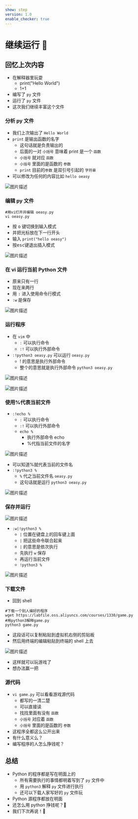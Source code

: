 ```yaml
---
show: step
version: 1.0
enable_checker: true
---
```


# 继续运行 🥊

## 回忆上次内容

- 在解释器里玩耍
  - print("Hello World")
  - 1+1
- 编写了 `py` 文件
- 运行了 `py` 文件
- 这次我们继续丰富这个文件

### 分析 py 文件

- 我们上次输出了 `Hello World`
- `print` 是输出函数的名字
  - 这句话就是负责输出的
  - 后面的一对 `小括号` 意味着 print 是一个 `函数`
  - `小括号` 就对应 `函数`
  - `小括号` 里面的是函数的 `参数`
  - `print` 目前的`参数` 是双引号引起的 `字符串`
- 可以修改为任何的内容比如 `hello oeasy`

![图片描述](https://doc.shiyanlou.com/courses/uid1190679-20210220-1613773729811)

### 编辑 py 文件

```shell
#用vi打开并编辑 oeasy.py
vi oeasy.py
```

- 按 <kbd>o</kbd> 键切换到输入模式
- 并把光标放在下一行开头
- 输入 `print("hello oeasy")`
- 按<kbd>esc</kbd>键退出插入模式

![图片描述](https://doc.shiyanlou.com/courses/uid1190679-20210916-1631762201411)

### 在 vi 运行当前 Python 文件

- 原来只有一行
- 现在来两行
- 用 <kbd>:</kbd> 进入使用命令行模式
- `:w` 是保存

![图片描述](https://doc.shiyanlou.com/courses/uid1190679-20210916-1631762255583)

### 运行程序

- 在 `vim` 中
  - `:` 可以执行命令
  - `:!` 可以执行外部命令
- `:!python3 oeasy.py` 可以运行 `oeasy.py`
  - ! 的意思是执行外部命令
  - 整个的意思就是执行外部命令 `python3 oeasy.py`

![图片描述](https://doc.shiyanlou.com/courses/uid1190679-20210916-1631762300221)

![图片描述](https://doc.shiyanlou.com/courses/uid1190679-20210916-1631762307791)

### 使用%代表当前文件

- `:!echo %`
  - `:` 可以执行命令
  - `:!` 可以执行外部命令
  - `echo %`
    - 执行外部命令 echo
    - %代指当前文件的名字

![图片描述](https://doc.shiyanlou.com/courses/uid1190679-20210810-1628585796744)

- 可以知道%就代表当前的文件名
- `:!python3 %`
  - `%` 代之当前文件名 `oeasy.py`
  - 这句话就是运行 `python3 oeasy.py`

![图片描述](https://doc.shiyanlou.com/courses/uid1190679-20210916-1631762393634)

### 保存并运行

![图片描述](https://doc.shiyanlou.com/courses/uid1190679-20210916-1631787574863)

- `:w|!python3 %`
  - `|` 位置在键盘上的回车键上面
  - `|` 把这些命令联合起来
  - `|` 的意思是依次执行
  - 先执行 `w` 保存
  - 再运行当前文件
  - `!python3 %`

![图片描述](https://doc.shiyanlou.com/courses/uid1190679-20210303-1614749331848)

### 下载文件

- 回到 shell

```shell
#下载一个别人编好的程序
wget https://labfile.oss.aliyuncs.com/courses/1330/game.py
#用python3解释game.py
python3 game.py
```

- 这段话可以复制粘贴到虚拟机右侧的剪贴板
- 然后用终端的编辑粘贴到终端的 shell 上去

![图片描述](https://doc.shiyanlou.com/courses/uid1190679-20210219-1613744592460)

- 这样就可以玩游戏了
- 想办法赢一把

### 源代码

- `vi game.py` 可以看看游戏源代码
  - 都写的一清二楚
  - 可以直接读
  - 找找里面有没有 `函数`
  - `小括号` 对应着 `函数`
  - `小括号` 里面的是函数的 `参数`
- 这程序全都这么公开出来
- 有什么意义么？
- 编写程序的人怎么挣钱呢？

## 总结

- Python 的程序都是写在明面上的
  - 所有需要执行的事情都明着写到了 `py` 文件中
  - 用 `python3` 解释 `py` 文件进行执行
  - 还可以下载人家写好的 `py` 文件玩
- Python 源程序都放在明面
- 还怎么用 python 挣钱呢？🤔
- 我们下次再说！👋
